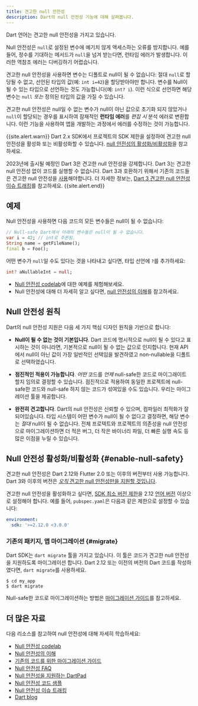 ```yaml
---
title: 견고한 null 안전성
description: Dart의 null 안전성 기능에 대해 살펴봅니다.
---
```


Dart 언어는 견고한 null 안전성을 가지고 있습니다.

Null 안전성은 `null`로 설정된 변수에 예기치 않게 액세스하는 오류를 방지합니다.
예를 들어, 정수를 기대하는 메서드가 `null`을 넘겨 받는다면, 런타임 에러가 발생합니다.
이러한 역참조 에러는 디버깅하기 어렵습니다.

견고한 null 안전성을 사용하면 변수는 디폴트로 null이 될 수 없습니다:
절대 `null`로 할당될 수 없고, 선언된 타입의 값(예: `int i=42`)을 할당받아야만 합니다.
변수를 Null이 될 수 있는 타입으로 선언하는 것도 가능합니다(예: `int? i`).
이런 식으로 선언하면 해당 변수는 `null` *또는* 정의된 타입의 값을 가질 수 있습니다.

견고한 null 안전성은 null일 수 없는 변수가 null이 아닌 값으로 초기화 되지 않았거나
`null`이 할당되는 경우를 표시하여 잠재적인 **런타임 에러**를 *편집 시* 분석 에러로 변환합니다.
이런 기능을 사용하여 앱을 개발하는 과정에서 에러를 수정하는 것이 가능합니다.

{{site.alert.warn}}
Dart 2.x SDK에서 프로젝트의 SDK 제한을 설정하여
견고한 null 안전성을 활성화 또는 비활성화할 수 있습니다.
[null 안전성의 활성화/비활성화](#enable-null-safety)을 참고하세요.

2023년에 출시될 예정인 Dart 3은 견고한 null 안전성을 강제합니다. Dart 3는 견고한 null 안전성 없이
코드를 실행할 수 없습니다. Dart 3과 호환하기 위해서 기존의 코드들은 견고한 null 안전성을
[사용](#migrate)해야합니다. 
더 자세한 정보는, [Dart 3 견고한 null 안전성 이슈 트래킹][]를 참고하세요.
{{site.alert.end}}

[Dart 3 견고한 null 안전성 이슈 트래킹]: https://github.com/dart-lang/sdk/issues/49530

## 예제

Null 안전성을 사용하면 다음 코드의 모든 변수들은 null이 될 수 없습니다:

```dart
// Null-safe Dart에서 아래의 변수들은 null이 될 수 없습니다.
var i = 42; // int로 추론됨.
String name = getFileName();
final b = Foo();
```

<a id="creating-variables"></a>
어떤 변수가 `null`일 수도 있다는 것을 나타내고 싶다면,
타입 선언에 `?`를 추가하세요:

```dart
int? aNullableInt = null;
```

- [Null 안전성 codelab][Null 안전성 codelab]에 대한 예제를 체험해보세요.
- Null 안전성에 대해 더 자세히 알고 싶다면,
  [null 안전성의 이해](/null-safety/understanding-null-safety)를 참고하세요.


## Null 안전성 원칙

Dart의 null 안전성 지원은 다음 세 가지 핵심 디자인 원칙을 기반으로 합니다:

* **Null이 될 수 없는 것이 기본입니다**. Dart 코드에 명시적으로 null이 될 수 있다고 표시하는 것이 아니라면,
   기본적으로 null이 될 수 없는 값으로 인지합니다. 현재 API에서 null이 아닌 값이 가장 일반적인 선택임을 발견하였고
   non-nullable을 디폴트로 선택하였습니다.

* **점진적인 적용이 가능합니다**. _어떤_ 코드를 _언제_ null-safe한 코드로 마이그래이트 할지
  임의로 결정할 수 있습니다. 점진적으로 적용하여 동일한 프로젝트에 null-safe한 코드와
  null-safe 하지 않는 코드가 섞여있을 수도 있습니다. 우리는 마이그레이션 툴을 제공합니다.

* **완전히 견고합니다**. Dart의 null 안전성은 신뢰할 수 있으며, 컴파일러 최적화가 잘 되어있습니다.
  타입 시스템이 어떤 변수가 null이 될 수 없다고 결정하면, 해당 변수는 _절대_ null이 될 수 없습니다.
  전체 프로텍트와 프로젝트의 의존성을 null 안전성으로 마이그레이션하면 더 적은 버그, 더 작은 바이너리 파일,
  더 빠른 실행 속도 등 많은 이점을 누릴 수 있습니다.


## Null 안전성 활성화/비활성화 {#enable-null-safety}

견고한 null 안전성은 Dart 2.12와 Flutter 2.0 또는 이후의 버전부터 사용 가능합니다.
Dart 3와 이후의 버전은 [_오직_ 견고한 null 안전성만을 지원할 것입니다][Dart 3 견고한 null 안전성 이슈 트래킹].

<a id="constraints"></a>

견고한 null 안전성을 활성화하고 싶다면,
[SDK 최소 버전 제한](/tools/pub/pubspec#sdk-constraints)을
2.12 [언어 버전][] 이상으로 설정해야 합니다.
예를 들어, `pubspec.yaml`은 다음과 같은 제한으로 설정할 수 있습니다:

```yaml
environment:
  sdk: '>=2.12.0 <3.0.0'
```

[언어 버전]: /guides/language/evolution#language-versioning

### 기존의 패키지, 앱 마이그레이션 {#migrate}

Dart SDK는 `dart migrate` 툴을 가지고 있습니다.
이 툴은 코드가 견고한 null 안전성을 지원하도록 마이그레이션 합니다.
Dart 2.12 또는 이전의 버전의 Dart 코드를 작성하였다면, `dart migrate`를 사용하세요.

```terminal
$ cd my_app
$ dart migrate
```

Null-safe한 코드로 마이그레이션하는 방법은
[마이그레이션 가이드][]를 참고하세요.


## 더 많은 자료

다음 리소스를 참고하여 null 안전성에 대해 자세히 학습하세요:

* [Null 안전성 codelab][]
* [Null 안전성의 이해][]
* [기존의 코드를 위한 마이그레이션 가이드][마이그레이션 가이드]
* [Null 안전성 FAQ][]
* [Null 안전성을 지원하는 DartPad]({{site.dartpad}})
* [Null 안전성 코드 샘플][calculate_lix]
* [Null 안전성 이슈 트래킹][110]
* [Dart blog][]

[110]: https://github.com/dart-lang/language/issues/110
[calculate_lix]: https://github.com/dart-lang/samples/tree/master/null_safety/calculate_lix
[`dart create`]: /tools/dart-create
[Dart blog]: https://medium.com/dartlang
[마이그레이션 가이드]: /null-safety/migration-guide
[Null 안전성 FAQ]: /null-safety/faq
[Null 안전성 codelab]: /codelabs/null-safety
[Null 안전성의 이해]: /null-safety/understanding-null-safety
